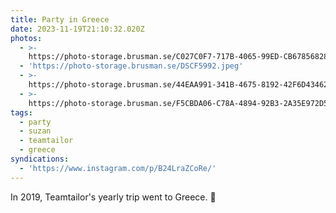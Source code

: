 ```yaml
---
title: Party in Greece
date: 2023-11-19T21:10:32.020Z
photos:
  - >-
    https://photo-storage.brusman.se/C027C0F7-717B-4065-99ED-CB6785682843-36.jpeg
  - 'https://photo-storage.brusman.se/DSCF5992.jpeg'
  - >-
    https://photo-storage.brusman.se/44EAA991-341B-4675-8192-42F6D434627F-34.jpeg
  - >-
    https://photo-storage.brusman.se/F5CBDA06-C78A-4894-92B3-2A35E972D5A9-32.jpeg
tags:
  - party
  - suzan
  - teamtailor
  - greece
syndications:
  - 'https://www.instagram.com/p/B24LraZCoRe/'
---
```


In 2019, Teamtailor's yearly trip went to Greece. 🥳
